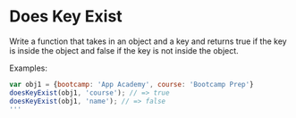 # Does Key Exist

Write a function that takes in an object and a key and returns true if the key is inside the object and false if the key is not inside the object.  

Examples:

```js
var obj1 = {bootcamp: 'App Academy', course: 'Bootcamp Prep'}
doesKeyExist(obj1, 'course'); // => true
doesKeyExist(obj1, 'name'); // => false
'''